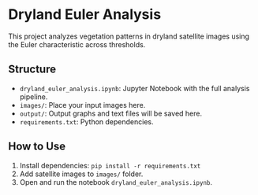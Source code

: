 # Dryland Euler Analysis

This project analyzes vegetation patterns in dryland satellite images using the Euler characteristic across thresholds.

## Structure

- `dryland_euler_analysis.ipynb`: Jupyter Notebook with the full analysis pipeline.
- `images/`: Place your input images here.
- `output/`: Output graphs and text files will be saved here.
- `requirements.txt`: Python dependencies.

## How to Use

1. Install dependencies: `pip install -r requirements.txt`
2. Add satellite images to `images/` folder.
3. Open and run the notebook `dryland_euler_analysis.ipynb`.
